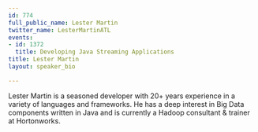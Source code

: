 ```yaml
---
id: 774
full_public_name: Lester Martin
twitter_name: LesterMartinATL
events:
- id: 1372
  title: Developing Java Streaming Applications
title: Lester Martin
layout: speaker_bio

---
```

Lester Martin is a seasoned developer with 20+ years experience in a variety of languages and frameworks.  He has a deep interest in Big Data components written in Java and is currently a Hadoop consultant & trainer at Hortonworks.